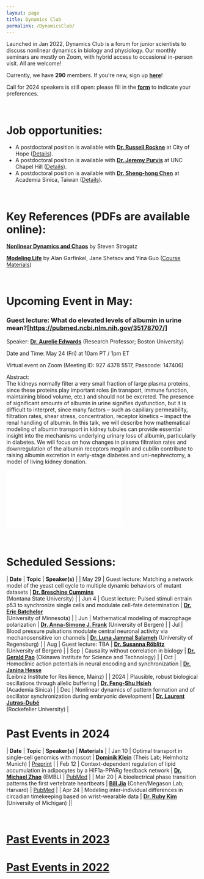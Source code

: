 ```yaml
---
layout: page
title: Dynamics Club
permalink: /DynamicsClub/
---
```


Launched in Jan 2022, Dynamics Club is a forum for junior scientists to discuss nonlinear dynamics in biology and physiology. Our monthly seminars are mostly on Zoom, with hybrid access to occasional in-person visit. All are welcome! 

Currently, we have **290** members. If you're new, sign up [**here**](http://eepurl.com/hSqQLD)! 

Call for 2024 speakers is still open: please fill in the [**form**](https://forms.gle/HuNdCuoJUGktCzQ9A) to indicate your preferences. 

&nbsp;
&nbsp;

# Job opportunities:
- A postdoctoral position is available with [**Dr. Russell Rockne**](https://www.cityofhope.org/russell-rockne) at City of Hope ([Details](https://www.cityofhopejobs.org/job/4051/postdoctoral-fellow-mathematical-oncology-research-us-ca-duarte-10024512-44/)).
- A postdoctoral position is available with [**Dr. Jeremy Purvis**](https://www.med.unc.edu/genetics/purvislab/) at UNC Chapel Hill ([Details](https://www.med.unc.edu/genetics/purvislab/opportunities/)).
- A postdoctoral position is available with [**Dr. Sheng-hong Chen**](https://celldynamicslab.mystrikingly.com) at Academia Sinica, Taiwan ([Details](https://drive.google.com/file/d/1XdqhF4u-28kwuuXTBc3hy07omVEm7n3n/view?usp=sharing)).

&nbsp;
&nbsp;

# Key References (PDFs are available online): 

[**Nonlinear Dynamics and Chaos**](https://www.stevenstrogatz.com/books/nonlinear-dynamics-and-chaos-with-applications-to-physics-biology-chemistry-and-engineering) by Steven Strogatz 

[**Modeling Life**](https://link.springer.com/book/10.1007/978-3-319-59731-7) by Alan Garfinkel, Jane Shetsov and Yina Guo ([Course Materials](https://modelinginbiology.github.io))

&nbsp;
&nbsp;

# Upcoming Event in May: 

### Guest lecture: **What do elevated levels of albumin in urine mean?**[https://pubmed.ncbi.nlm.nih.gov/35178707/]

Speaker: [**Dr. Aurelie Edwards**](https://www.bu.edu/eng/profile/aurelie-edwards-phd/) (Research Professor; Boston University)

Date and Time: May 24 (Fri) at 10am PT / 1pm ET 

Virtual event on Zoom (Meeting ID: 927 4378 5517, Passcode: 147406)

Abstract: \
The kidneys normally filter a very small fraction of large plasma proteins, since these proteins play important roles (in transport, immune function, maintaining blood volume, etc.) and should not be excreted. The presence of significant amounts of albumin in urine signifies dysfunction, but it is difficult to interpret, since many factors – such as capillary permeability, filtration rates, shear stress, concentration, receptor kinetics – impact the renal handling of albumin. In this talk, we will describe how mathematical modeling of albumin transport in kidney tubules can provide essential insight into the mechanisms underlying urinary loss of albumin, particularly in diabetes. We will focus on how changes in plasma filtration rates and downregulation of the albumin receptors megalin and cubilin contribute to raising albumin excretion in early-stage diabetes and uni-nephrectomy, a model of living kidney donation.

![DynamicsClub](/images/DynamicsClub_May2024_1.pdf)

&nbsp;
&nbsp;

# Scheduled Sessions:

| **Date** | **Topic** | **Speaker(s)** |
| May 29 | Guest lecture: Matching a network model of the yeast cell cycle to multiple dynamic behaviors of mutant datasets | [**Dr. Breschine Cummins**](https://math.montana.edu/directory/faculty/1582810/breschine-cummins) <br /> (Montana State University) |
| Jun 4 | Guest lecture: Pulsed stimuli entrain p53 to synchronize single cells and modulate cell-fate determination | [**Dr. Eric Batchelor**](https://batchelorlab.umn.edu) <br /> (University of Minnesota) |
| Jun | Mathematical modeling of macrophage polarization  | [**Dr. Anna-Simone J. Frank**](https://www.uib.no/en/persons/Anna-Simone.Josefine.Frank) (University of Bergen) |
| Jul | Blood pressure pulsations modulate central neuronal activity via mechanosensitive ion channels  | [**Dr. Luna Jammal Salameh**](https://www.linkedin.com/in/luna-jammal-salameh-50852b128/?originalSubdomain=il) (University of Regensburg) |
| Aug | Guest lecture: TBA | [**Dr. Susanna Röblitz**](https://www.uib.no/en/persons/Susanna.Röblitz) <br /> (University of Bergen) |
| Sep | Causality without correlation in biology | [**Dr. Gerald Pao**](https://www.oist.jp/research/research-units/chaos) (Okinawa Institute for Science and Technology) |
| Oct | Homoclinic action potentials in neural encoding and synchronization | [**Dr. Janina Hesse**](https://lir-mainz.de/en/mitarbeiter/janina-hesse) <br /> (Leibniz Institute for Resilience, Mainz) |
| 2024 | Plausible, robust biological oscillations through allelic buffering | [**Dr. Feng-Shu Hsieh**](https://celldynamicslab.mystrikingly.com/#people) <br /> (Academia Sinica) |
| Dec | Nonlinear dynamics of pattern formation and of oscillator synchronization during embryonic development | [**Dr. Laurent Jutras-Dubé**](https://www2.rockefeller.edu/research/faculty/labmembers/AliBrivanlou/) <br /> (Rockefeller University) |

# Past Events in 2024

| **Date** | **Topic** | **Speaker(s)** | **Materials** |
| Jan 10 | Optimal transport in single-cell genomics with moscot | [**Dominik Klein**](https://www.linkedin.com/in/dominik-klein-8ba2b6179/?originalSubdomain=de) (Theis Lab; Helmholtz Munich)  | [Preprint](https://www.biorxiv.org/content/10.1101/2023.05.11.540374v2) |
| Feb 12 | Context-dependent regulation of lipid accumulation in adipocytes by a HIF1a-PPARg feedback network | [**Dr. Michael Zhao**](https://www.embl.org/people/person/michael-zhao/) (EMBL)  | [PubMed](https://pubmed.ncbi.nlm.nih.gov/37995680/) |
| Mar 20 | A bioelectrical phase transition patterns the first vertebrate heartbeats | [**Bill Jia**](https://chemistry.harvard.edu/people/bill-jia) (Cohen/Megason Lab; Harvard)  | [PubMed](https://pubmed.ncbi.nlm.nih.gov/37758945/) |
| Apr 24 | Modeling inter-individual differences in circadian timekeeping based on wrist-wearable data | [**Dr. Ruby Kim**](https://rubyshkim.github.io) (University of Michigan) ||

&nbsp;
&nbsp; 

# [Past Events in 2023](https://lingyunxiong.github.io/2023/12/15/dynamicsclub.html)

# [Past Events in 2022](https://lingyunxiong.github.io/2022/12/16/dynamicsclub.html)

&nbsp;
&nbsp;


